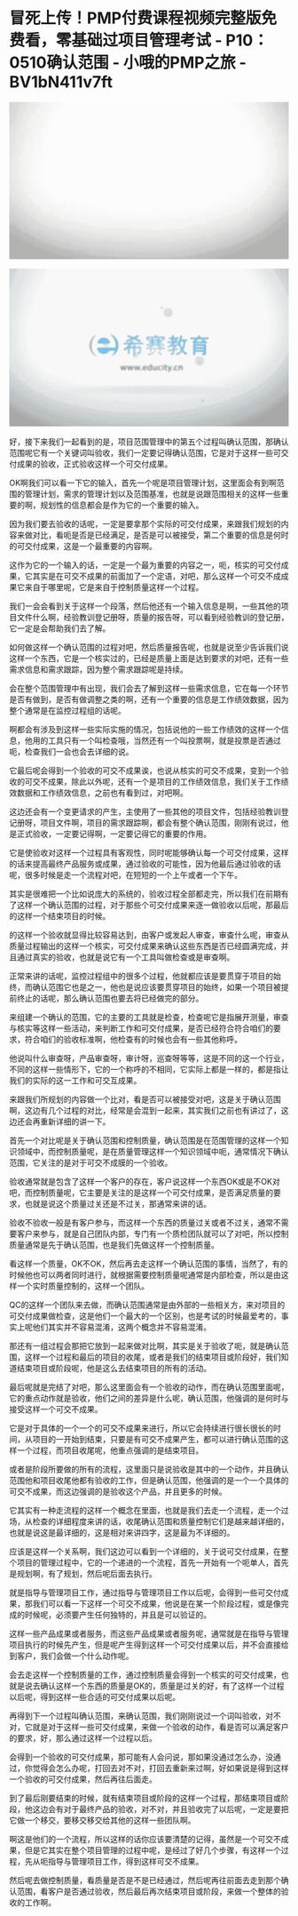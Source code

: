 # 冒死上传！PMP付费课程视频完整版免费看，零基础过项目管理考试 - P10：0510确认范围 - 小哦的PMP之旅 - BV1bN411v7ft

![](img/fac576276fe565b8a9d835cf47c7ac46_0.png)

![](img/fac576276fe565b8a9d835cf47c7ac46_1.png)

好，接下来我们一起看到的是，项目范围管理中的第五个过程叫确认范围，那确认范围呢它有一个关键词叫验收，我们一定要记得确认范围，它是对于这样一些可交付成果的验收，正式验收这样一个可交付成果。

OK啊我们可以看一下它的输入，首先一个呢是项目管理计划，这里面会有到啊范围的管理计划，需求的管理计划以及范围基准，也就是说跟范围相关的这样一些重要的啊，规划性的信息都会是作为它的一个重要的输入。

因为我们要去验收的话呢，一定是要拿那个实际的可交付成果，来跟我们规划的内容来做对比，看呃是否是已经满足，是否是可以被接受，第二个重要的信息是何时的可交付成果，这是一个最重要的内容啊。

这作为它的一个输入的话，一定是一个最为重要的内容之一，呃，核实的可交付成果，它其实是在可交不成果的前面加了一个定语，对吧，那么这样一个可交不成成果它来自于哪里呢，它是来自于控制质量这样一个过程。

我们一会会看到关于这样一个段落，然后他还有一个输入信息是啊，一些其他的项目文件什么啊，经验教训登记册呀，质量的报告呀，可以看到经验教训的登记册，它一定是会帮助我们去了解。

如何做这样一个确认范围的过程对吧，然后质量报告呢，也就是说至少告诉我们说这样一个东西，它是一个核实过的，已经是质量上面是达到要求的对吧，还有一些需求信息和需求跟踪，因为整个需求跟踪呢是持续。

会在整个范围管理中有出现，我们会去了解到这样一些需求信息，它在每一个环节是否有做到，是否有做调整之类的啊，还有一个重要的信息是工作绩效数据，因为整个通常是在监控过程组的话呢。

啊都会有涉及到这样一些实际实施的情况，包括说他的一些工作绩效的这样一个信息，他用的工具只有一个叫检查哦，当然还有一个叫投票啊，就是投票是否通过呃，检查我们一会也会去详细的说。

它最后呢会得到一个验收的可交不成果诶，也说从核实的可交不成果，变到一个验收的可交不成果，除此以外呢，还有一个是项目的工作绩效信息，我们关于工作绩效数据和工作绩效信息，之前也有看到过，对吧啊。

这边还会有一个变更请求的产生，主使用了一些其他的项目文件，包括经验教训登记册呀，项目文件啊，项目的需求跟踪啊，都会有整个确认范围，刚刚有说过，他是正式验收，一定要记得啊，一定要记得它的重要的作用。

它是使验收对这样一个过程具有客观性，同时呢能够确认每一个可交付成果，这样的话来提高最终产品服务或成果，通过验收的可能性，因为他最后通过验收的话呢，很多时候是走一个流程对吧，在短短的一个上午或者一个下午。

其实是很难把一个比如说庞大的系统的，验收过程全部都走完，所以我们在前期有了这样一个确认范围的过程，对于那些个可交付成果来逐一做验收以后呢，那最后的这样一个结束项目的时候。

的这样一个验收就显得比较容易达到，由客户或发起人审查，审查什么呢，审查从质量过程输出的这样一个核实，可交付成果来确认这些东西是否已经圆满完成，并且通过真实的验收，也就是说它有一个工具叫做检查或是审查啊。

正常来讲的话呢，监控过程组中的很多个过程，他就都应该是要贯穿于项目的始终，而确认范围它也是之一，他也是说应该要贯穿项目的始终，如果一个项目被提前终止的话呢，那么确认范围也要去将已经做完的部分。

来组建一个确认的范围，它的主要的工具就是检查，检查呢它是指展开测量，审查与核实等这样一些活动，来判断工作和可交付成果，是否已经符合符合咱们的要求，符合咱们的验收标准啊，他检查有的时候也会有一些其他称呼。

他说叫什么审查呀，产品审查呀，审计呀，巡查呀等等，这是不同的这一个行业，不同的这样一些情形下，它的一个称呼的不相同，它实际上都是一样的，都是指让我们的实际的这一工作和可交互成果。

来跟我们所规划的内容做一个比对，看是否可以被接受对吧，这是关于确认范围啊，这边有几个过程的对比，经常是会混到一起来，其实我们之前也有讲过了，这边还会再重新详细的讲一下。

首先一个对比呢是关于确认范围和控制质量，确认范围是在范围管理的这样一个知识领域中，而控制质量呢，是在质量管理这样一个知识领域中呃，通常情况下确认范围，它关注的是对于可交不成膜的一个验收。

验收通常就是包含了这样一个客户的存在，客户说这样一个东西OK或是不OK对吧，而控制质量呢，它主要是关注的是这样一个可交付成果，是否满足质量的要求，也就是说这个质量过关还是不过关，那通常来讲的话。

验收不验收一般是有客户参与，而这样一个东西的质量过关或者不过关，通常不需要客户来参与，就是自己团队内部，专门有一个质检团队就可以了对吧，所以控制质量通常是先于确认范围，也是我们先做这样一个控制质量。

看这样一个质量，OK不OK，然后再去走这样一个确认范围的事情，当然了，有的时候他也可以两者同时进行，就根据需要控制质量呢通常是内部检查，所以是由这样一个实时质量控制的，这样一个团队。

QC的这样一个团队来去做，而确认范围通常是由外部的一些相关方，来对项目的可交付成果做检查，这是他们一个最大的一个区别，也是考试的时候最爱考的，事实上呢他们其实并不容易混淆，这两个概念并不容易混淆。

那还有一组过程会那把它放到一起来做对比啊，其实是关于验收了呃，就是确认范围，这样一个过程和最后的项目的收尾，或者是我们的结束项目或阶段好，我们知道结束项目或阶段呢，他是这么去结束项目的所有的活动。

最后呢就是完结了对吧，那么这里面会有一个验收的动作，而在确认范围里面呢，它的重点动作就是验收，他们之间的差异是什么呢，确认范围，他强调的是何时与接受这样一个可交不成果。

它是对于具体的一个一个的可交不成果来进行，所以它会持续进行很长很长的时间，从项目的一开始到结束，只要是有可交不成果产生，都可以进行确认范围的这样一个过程，而项目收尾呢，他重点强调的是结束项目。

或者是阶段所要做的所有的流程，这里面只是说验收是其中的一个动作，并且确认范围他和项目收尾他都有验收的工作，但是确认范围，他强调的是一个一个具体的可交不成果，而这边强调的是验收这个产品，并且更多的时候。

它其实有一种走流程的这样一个概念在里面，也就是我们去走一个流程，走一个过场，从检查的详细程度来讲的话，收尾确认范围和质量控制它们是越来越详细的，也就是说这是最详细的，这是相对来讲四字，这是最为不详细的。

应该是这样一个关系啊，我们这边可以看到一个详细的，关于说可交付成果，在整个项目的管理过程中，它的一个递进的一个流程，首先一开始有一个呃单人，首先是规划啊，有了规划，然后呢后面去执行。

就是指导与管理项目工作，通过指导与管理项目工作以后呢，会得到一些可交付成果，那我们可以看一下这样一个可交不成果，他说是在某一个阶段过程，或是像完成的时候呢，必须要产生任何独特的，并且是可以验证的。

这样一些产品成果或者服务，而这些产品成果或者服务呢，通常就是在指导与管理项目执行的时候先产生，但是呢产生得到这样一个可交付成果以后，并不会直接给到客户，我们会做一个什么动作呢。

会去走这样一个控制质量的工作，通过控制质量会得到一个核实的可交付成果，也就是说去确认这样一个东西的质量是OK的，质量是过关的好，有了这样一个过程以后呢，得到这样一些合适的可交付成果以后呢。

再得到下一个过程叫确认范围，来确认范围，我们刚刚说过一个词叫验收，对不对，它就是对于这样一些可交付成果，来做一个验收的动作，看是否可以满足客户的要求，好，那么通过这样一个过程以后。

会得到一个验收的可交付成果，那可能有人会问说，那如果没通过怎么办，没通过，你觉得会怎么办呢，打回去对不对，打回去重新来过啊，好如果说是得到这样一个验收的可交付成果，然后再往后面走。

到了最后刚要结束的时候，就有结束项目或阶段的这样一个过程，那结束项目或阶段，他这边会有对于最终产品的验收，对不对，并且验收完了以后呢，一定是要把它做一个移交，要移交移交给其他的这样一些团队啊。

啊这是他们的一个流程，所以这样的话你应该要清楚的记得，虽然是一个可交不成果，但是它其实在整个项目管理的过程中呢，是经过了好几个步骤，有这样一个过程，先从呃指导与管理项目工作，得到这样可交不成果。

然后呢去做控制质量，看质量是否是不是已经通过，然后呢再往前面去走到那个确认范围，看客户是否通过验收，然后最后再次结束项目或阶段，来做一个整体的验收的工作啊。

